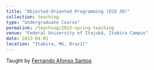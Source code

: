 ```yaml
---
title: "Objected-Oriented Programming (ECO 30)"
collection: teaching
type: "Undergraduate Course"
permalink: /teaching/2013-spring-teaching
venue: "Federal University of Itajubá, Itabira Campus"
date: 2013-04-01
location: "Itabira, MG, Brazil"
---
```

Taught by <a href="http://lattes.cnpq.br/4168985247524605/">Fernando Afonso Santos</a>
